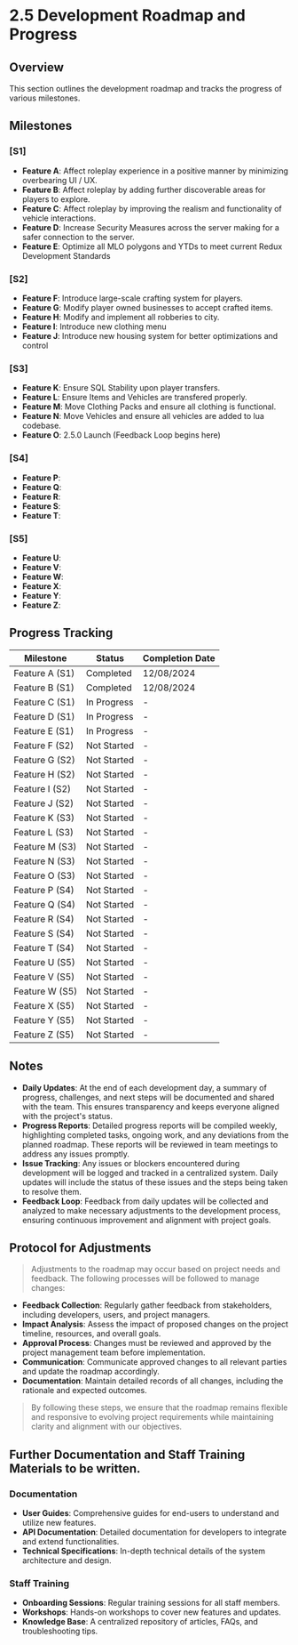 # 2.5 Development Roadmap and Progress

## Overview
This section outlines the development roadmap and tracks the progress of various milestones.

## Milestones

### [S1]
- **Feature A**: Affect roleplay experience in a positive manner by minimizing overbearing UI / UX.
- **Feature B**: Affect roleplay by adding further discoverable areas for players to explore.
- **Feature C**: Affect roleplay by improving the realism and functionality of vehicle interactions.
- **Feature D**: Increase Security Measures across the server making for a safer connection to the server.
- **Feature E**: Optimize all MLO polygons and YTDs to meet current Redux Development Standards
### [S2]
- **Feature F**: Introduce large-scale crafting system for players.
- **Feature G**: Modify player owned businesses to accept crafted items.
- **Feature H**: Modify and implement all robberies to city.
- **Feature I**: Introduce new clothing menu 
- **Feature J**: Introduce new housing system for better optimizations and control

### [S3]
- **Feature K**: Ensure SQL Stability upon player transfers.
- **Feature L**: Ensure Items and Vehicles are transfered properly.
- **Feature M**: Move Clothing Packs and ensure all clothing is functional.
- **Feature N**: Move Vehicles and ensure all vehicles are added to lua codebase.
- **Feature O**: 2.5.0 Launch (Feedback Loop begins here)

### [S4] 
- **Feature P**: 
- **Feature Q**: 
- **Feature R**: 
- **Feature S**: 
- **Feature T**: 

### [S5]
- **Feature U**:
- **Feature V**:
- **Feature W**:
- **Feature X**:
- **Feature Y**: 
- **Feature Z**: 

## Progress Tracking
| Milestone       | Status        | Completion Date |
|-----------------|---------------|-----------------|
| Feature A (S1)  | Completed     | 12/08/2024      |
| Feature B (S1)  | Completed     | 12/08/2024      |
| Feature C (S1)  | In Progress   | -               |
| Feature D (S1)  | In Progress   | -               |
| Feature E (S1)  | In Progress   | -               |
| Feature F (S2)  | Not Started   | -               |
| Feature G (S2)  | Not Started   | -               |
| Feature H (S2)  | Not Started   | -               |
| Feature I (S2)  | Not Started   | -               |
| Feature J (S2)  | Not Started   | -               |
| Feature K (S3)  | Not Started   | -               |
| Feature L (S3)  | Not Started   | -               |
| Feature M (S3)  | Not Started   | -               |
| Feature N (S3)  | Not Started   | -               |
| Feature O (S3)  | Not Started   | -               |
| Feature P (S4)  | Not Started   | -               |
| Feature Q (S4)  | Not Started   | -               |
| Feature R (S4)  | Not Started   | -               |
| Feature S (S4)  | Not Started   | -               |
| Feature T (S4)  | Not Started   | -               |
| Feature U (S5)  | Not Started   | -               |
| Feature V (S5)  | Not Started   | -               |
| Feature W (S5)  | Not Started   | -               |
| Feature X (S5)  | Not Started   | -               |
| Feature Y (S5)  | Not Started   | -               |
| Feature Z (S5)  | Not Started   | -               |



## Notes
- **Daily Updates**: At the end of each development day, a summary of progress, challenges, and next steps will be documented and shared with the team. This ensures transparency and keeps everyone aligned with the project's status.
- **Progress Reports**: Detailed progress reports will be compiled weekly, highlighting completed tasks, ongoing work, and any deviations from the planned roadmap. These reports will be reviewed in team meetings to address any issues promptly.
- **Issue Tracking**: Any issues or blockers encountered during development will be logged and tracked in a centralized system. Daily updates will include the status of these issues and the steps being taken to resolve them.
- **Feedback Loop**: Feedback from daily updates will be collected and analyzed to make necessary adjustments to the development process, ensuring continuous improvement and alignment with project goals.

## Protocol for Adjustments
> Adjustments to the roadmap may occur based on project needs and feedback. The following processes will be followed to manage changes:

- **Feedback Collection**: Regularly gather feedback from stakeholders, including developers, users, and project managers.
- **Impact Analysis**: Assess the impact of proposed changes on the project timeline, resources, and overall goals.
- **Approval Process**: Changes must be reviewed and approved by the project management team before implementation.
- **Communication**: Communicate approved changes to all relevant parties and update the roadmap accordingly.
- **Documentation**: Maintain detailed records of all changes, including the rationale and expected outcomes.

> By following these steps, we ensure that the roadmap remains flexible and responsive to evolving project requirements while maintaining clarity and alignment with our objectives.

## Further Documentation and Staff Training Materials to be written.

### Documentation
- **User Guides**: Comprehensive guides for end-users to understand and utilize new features.
- **API Documentation**: Detailed documentation for developers to integrate and extend functionalities.
- **Technical Specifications**: In-depth technical details of the system architecture and design.

### Staff Training
- **Onboarding Sessions**: Regular training sessions for all staff members.
- **Workshops**: Hands-on workshops to cover new features and updates.
- **Knowledge Base**: A centralized repository of articles, FAQs, and troubleshooting tips.
